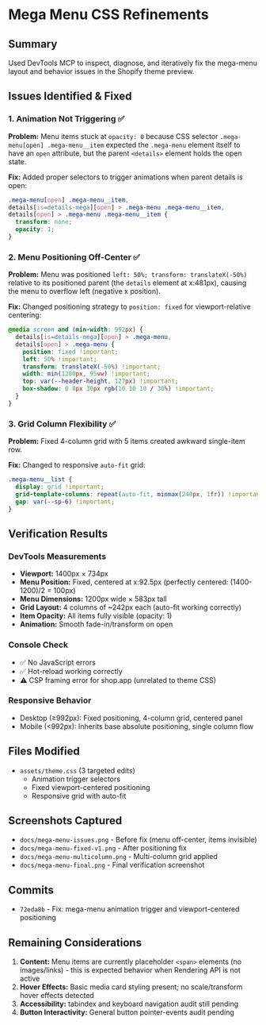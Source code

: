 # Mega Menu CSS Refinements

## Summary
Used DevTools MCP to inspect, diagnose, and iteratively fix the mega-menu layout and behavior issues in the Shopify theme preview.

## Issues Identified & Fixed

### 1. **Animation Not Triggering** ✅
**Problem:** Menu items stuck at `opacity: 0` because CSS selector `.mega-menu[open] .mega-menu__item` expected the `.mega-menu` element itself to have an `open` attribute, but the parent `<details>` element holds the open state.

**Fix:** Added proper selectors to trigger animations when parent details is open:
```css
.mega-menu[open] .mega-menu__item,
details[is=details-mega][open] > .mega-menu .mega-menu__item,
details[open] > .mega-menu .mega-menu__item {
  transform: none;
  opacity: 1;
}
```

### 2. **Menu Positioning Off-Center** ✅
**Problem:** Menu was positioned `left: 50%; transform: translateX(-50%)` relative to its positioned parent (the `details` element at x:481px), causing the menu to overflow left (negative x position).

**Fix:** Changed positioning strategy to `position: fixed` for viewport-relative centering:
```css
@media screen and (min-width: 992px) {
  details[is=details-mega][open] > .mega-menu,
  details[open] > .mega-menu {
    position: fixed !important;
    left: 50% !important;
    transform: translateX(-50%) !important;
    width: min(1200px, 95vw) !important;
    top: var(--header-height, 127px) !important;
    box-shadow: 0 8px 30px rgb(10 10 10 / 30%) !important;
  }
}
```

### 3. **Grid Column Flexibility** ✅
**Problem:** Fixed 4-column grid with 5 items created awkward single-item row.

**Fix:** Changed to responsive `auto-fit` grid:
```css
.mega-menu__list {
  display: grid !important;
  grid-template-columns: repeat(auto-fit, minmax(240px, 1fr)) !important;
  gap: var(--sp-6) !important;
}
```

## Verification Results

### DevTools Measurements
- **Viewport:** 1400px × 734px
- **Menu Position:** Fixed, centered at x:92.5px (perfectly centered: (1400-1200)/2 = 100px)
- **Menu Dimensions:** 1200px wide × 583px tall
- **Grid Layout:** 4 columns of ~242px each (auto-fit working correctly)
- **Item Opacity:** All items fully visible (opacity: 1)
- **Animation:** Smooth fade-in/transform on open

### Console Check
- ✅ No JavaScript errors
- ✅ Hot-reload working correctly
- ⚠️ CSP framing error for shop.app (unrelated to theme CSS)

### Responsive Behavior
- Desktop (≥992px): Fixed positioning, 4-column grid, centered panel
- Mobile (<992px): Inherits base absolute positioning, single column flow

## Files Modified
- `assets/theme.css` (3 targeted edits)
  - Animation trigger selectors
  - Fixed viewport-centered positioning
  - Responsive grid with auto-fit

## Screenshots Captured
- `docs/mega-menu-issues.png` - Before fix (menu off-center, items invisible)
- `docs/mega-menu-fixed-v1.png` - After positioning fix
- `docs/mega-menu-multicolumn.png` - Multi-column grid applied
- `docs/mega-menu-final.png` - Final verification screenshot

## Commits
- `72eda8b` - Fix: mega-menu animation trigger and viewport-centered positioning

## Remaining Considerations
1. **Content:** Menu items are currently placeholder `<span>` elements (no images/links) - this is expected behavior when Rendering API is not active
2. **Hover Effects:** Basic media card styling present; no scale/transform hover effects detected
3. **Accessibility:** tabindex and keyboard navigation audit still pending
4. **Button Interactivity:** General button pointer-events audit pending
